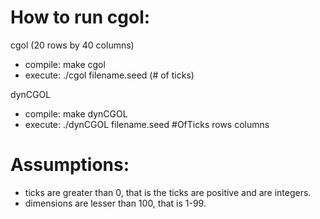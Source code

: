 # How to run cgol:

cgol (20 rows by 40 columns)
* compile: make cgol
* execute: ./cgol filename.seed (# of ticks)

dynCGOL
* compile: make dynCGOL
* execute: ./dynCGOL filename.seed #OfTicks rows columns

# Assumptions:
* ticks are greater than 0, that is the ticks are positive and are integers.
* dimensions are lesser than 100, that is 1-99.
